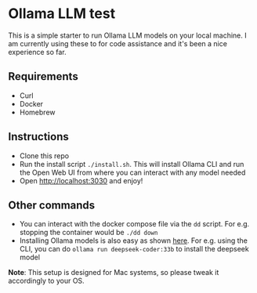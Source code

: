 # Ollama LLM test

This is a simple starter to run Ollama LLM models on your local machine. I am currently using these to for code assistance and it's been a nice experience so far.

## Requirements

- Curl
- Docker
- Homebrew

## Instructions

- Clone this repo
- Run the install script `./install.sh`. This will install Ollama CLI and run the Open Web UI from where you can interact with any model needed
- Open [http://localhost:3030](http://localhost:3030) and enjoy!

## Other commands

- You can interact with the docker compose file via the `dd` script. For e.g. stopping the container would be `./dd down`
- Installing Ollama models is also easy as shown [here](https://ollama.com/library/deepseek-coder:33b). For e.g. using the CLI, you can do `ollama run deepseek-coder:33b` to install the deepseek model

**Note**: This setup is designed for Mac systems, so please tweak it accordingly to your OS.
